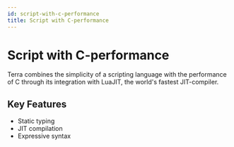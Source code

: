 ```yaml
---
id: script-with-c-performance
title: Script with C-performance
---
```


# Script with C-performance

Terra combines the simplicity of a scripting language with the performance of C through its integration with LuaJIT, the world's fastest JIT-compiler. 

## Key Features
- Static typing
- JIT compilation
- Expressive syntax
